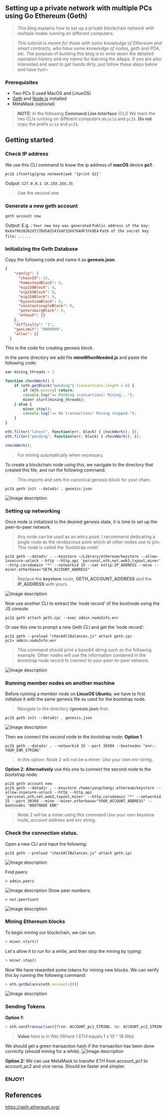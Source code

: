 ## Setting up a private network with multiple PCs using Go Ethereum (Geth)




> This blog explains how to set up a private blockchain network with multiple nodes running on different computers.

> _This tutorial is meant for those with some knowledge of Ethereum and smart contracts, who have some knowledge of nodes, geth and POA, etc._
> The purpose of building this blog is to write down the detailed operation history and my memo for learning the dApps.
> If you are also interested and want to get hands dirty, just follow these steps below and have fun!~

### Prerequisites
- Two PCs (I used MacOS and LinuxOS)
- [Geth](https://geth.ethereum.org/docs/install-and-build/installing-geth) and [Node.js](https://nodejs.org/en/) installed
- MetaMask (optional)


> **NOTE:** In the following **Command Line Interface** (CLI) We mark the two CLIs running on different computers as `pc1$` and `pc2$`. 
> **Do not** copy the prefix `pc1$` and `pc2$`. 

## Getting started

### Check IP address
We use this CLI command to know the ip address of **macOS** device **pc1**:
```linux
pc1$ ifconfig|grep netmask|awk '{print $2}'
```
Output:
`127.0.0.1
1X.1XX.2XX.35`
> Use the second one.

### Generate a new geth account
```linux
geth account new
```
Output:
E.g. :
`Your new key was generated`
`Public address of the key:`   `0xXa79b38262Xf270d5A3141X4F326X76A9F37e9E4`
`Path of the secret key file:`
`......` 

### Initializing the Geth Database
Copy the following code and name it as **genesis.json**.
```json
{
    "config": {
      "chainId": 15,
      "homesteadBlock": 0,
      "eip150Block": 0,
      "eip155Block": 0,
      "eip158Block": 0,
      "byzantiumBlock": 0,
      "constantinopleBlock": 0,
      "petersburgBlock": 0,
      "ethash": {}
    },
    "difficulty": "1",
    "gasLimit": "8000000",
    "alloc": {}
  }
```
This is the code for creating genesis block.

In the same directory we add file **mineWhenNeeded.js** and paste the following code:
```js
var mining_threads = 1

function checkWork() {
    if (eth.getBlock("pending").transactions.length > 0) {
        if (eth.mining) return;
        console.log("== Pending transactions! Mining...");
        miner.start(mining_threads);
    } else {
        miner.stop();
        console.log("== No transactions! Mining stopped.");
    }
}

eth.filter("latest", function(err, block) { checkWork(); });
eth.filter("pending", function(err, block) { checkWork(); });

checkWork();
```
> For mining automatically when necessary. 

To create a blockchain node using this, we navigate to the directory that created this file, and run the following command: 

> This imports and sets the canonical genesis block for your chain.
```linux
pc1$ geth init --datadir . genesis.json
```

![Image description](https://dev-to-uploads.s3.amazonaws.com/uploads/articles/njfir8ldzo7d39dnsgmb.png)

### Setting up networking
Once node is initialized to the desired genesis state, it is time to set up the peer-to-peer network. 

> Any node can be used as an entry point. I recommend dedicating a single node as the rendezvous point which all other nodes use to join. This node is called the ‘bootstrap node’. 

```linux
pc1$ geth --datadir . --keystore ~/Library/ethereum/keystore --allow-insecure-unlock --http --http.api 'personal,eth,net,web3,txpool,miner' --http.corsdomain "*" --networkid 15 --nat extip:IP_ADDRESS --mine --miner.etherbase="GETH_ACCOUNT_ADDRESS" 
```

> Replace the **keystore** route, **GETH_ACCOUNT_ADDRESS** and the **IP_ADDRESS** with yours.

![Image description](https://dev-to-uploads.s3.amazonaws.com/uploads/articles/xthgu9fi7sjyuvcqal9a.png)

Now use another CLI to extract the ‘node record’ of the bootnode using the JS console.
```linux
pc1$ geth attach geth.ipc --exec admin.nodeInfo.enr
```
Or use this one to prompt a new Geth CLI and get the ‘node record’:
```linux
pc1$ geth --preload "checkAllBalances.js" attach geth.ipc
pc1> admin.nodeInfo.enr
```

> This command should print a base64 string such as the following example. Other nodes will use the information contained in the bootstrap node record to connect to your peer-to-peer network.

![Image description](https://dev-to-uploads.s3.amazonaws.com/uploads/articles/dgp66anysjf2o8g2r119.png)

### Running member nodes on another machine
Before running a member node on **LinuxOS Ubuntu**, we have to first initialize it with the same genesis file as used for the bootstrap node.
> Navigate to the directory **/genesis.json** first.
```linux
pc2$ geth init --datadir . genesis.json
```

![Image description](https://dev-to-uploads.s3.amazonaws.com/uploads/articles/xc3zr8mv5dcz67dqkb8j.png)

Then we connect the second node to the bootstrap node:
**Option 1**:
```linux
pc2$ geth --datadir . --networkid 15 --port 30304 --bootnodes "enr:-YOUR_ENR_STRING"
```
> In this option:
> Node 2 will not be a miner.
> Use your own enr string.

**Option 2**:
**Alternatively** use this one to connect the second node to the bootstrap node:
```linux
pc2$ geth account new
pc2$ geth --datadir . --keystore /home/yongchang/.ethereum/keystore --allow-insecure-unlock --http --http.api 'personal,eth,net,web3,txpool,miner' --http.corsdomain "*" --networkid 15 --port 30304 --mine --miner.etherbase="YOUR_ACCOUNT_ADDRESS" --bootnodes "BOOTNODE ENR"
```
> Node 2 will be a miner using this command
> Use your own keystore route, account address and enr string.

### Check the connection status.

Open a new CLI and input the following:
```linux
pc2$ geth --preload "checkAllBalances.js" attach geth.ipc
```

![Image description](https://dev-to-uploads.s3.amazonaws.com/uploads/articles/19y759q7qi3luld44pnm.png)

Find peers:
```linux
> admin.peers
```

![Image description](https://dev-to-uploads.s3.amazonaws.com/uploads/articles/w0il6i08jw3s8nv98h0f.png)
Show peer numbers:
```linux
> net.peerCount
```

![Image description](https://dev-to-uploads.s3.amazonaws.com/uploads/articles/xgjld4rt2x2wyggn0n01.png)


### Mining Ethereum blocks
To begin mining our blockchain, we can run:
```javascript
> miner.start()
```
Let's allow it to run for a while, and then stop the mining by typing:
```javascript
> miner.stop()
```

Now We have rewarded some tokens for mining new blocks. We can verify this by running the following command:
```javascript
> eth.getBalance(eth.accounts[0])
```

![Image description](https://dev-to-uploads.s3.amazonaws.com/uploads/articles/2rhyc3680lxi1nxa0jqo.png)

### Sending Tokens
**Option 1:**
```javascript
> eth.sendTransaction({from: ACCOUNT_pc1_STRING, to: ACCOUNT_pc2_STRING, value: 5000})
```
> **Value** here is in Wei (Where 1 ETH equals 1 x 10 ^ 18 Wei)

We should get a green transaction hash if the transaction has been done correctly (should mining for a while).
![Image description](https://dev-to-uploads.s3.amazonaws.com/uploads/articles/pi83kyutpekqyengbdr2.png)

**Option 2:**
We can use MetaMask to transfer ETH from account_pc1 to account_pc2 and vice versa. Should be faster and simpler.

### ENJOY!


## References

https://geth.ethereum.org/


